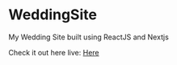 # WeddingSite
My Wedding Site built using ReactJS and Nextjs

Check it out here live:
<a href="lopezbyramwedding.com">Here</a>
